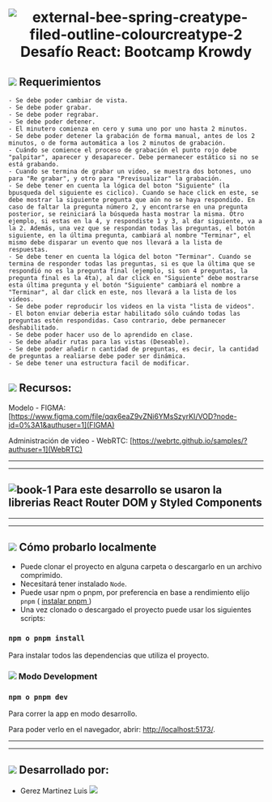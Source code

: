 # <center><img src="https://img.icons8.com/external-creatype-filed-outline-colourcreatype/64/external-bee-spring-creatype-filed-outline-colourcreatype-2.png" alt="external-bee-spring-creatype-filed-outline-colourcreatype-2"/> Desafío React: Bootcamp Krowdy</center>

## <img src="https://img.icons8.com/color/30/null/box-important--v1.png"/> Requerimientos

    - Se debe poder cambiar de vista.
    - Se debe poder grabar.
    - Se debe poder regrabar.
    - Se debe poder detener.
    - El minutero comienza en cero y suma uno por uno hasta 2 minutos.
    - Se debe poder detener la grabación de forma manual, antes de los 2 minutos, o de forma automática a los 2 minutos de grabación.
    - Cuándo se comience el proceso de grabación el punto rojo debe "palpitar", aparecer y desaparecer. Debe permanecer estático si no se está grabando.
    - Cuando se termina de grabar un video, se muestra dos botones, uno para "Re grabar", y otro para "Previsualizar" la grabación.
    - Se debe tener en cuenta la lógica del boton "Siguiente" (la bpusqueda del siguiente es ciclico). Cuando se hace click en este, se debe mostrar la siguiente pregunta que aún no se haya respondido. En caso de faltar la pregunta número 2, y encontrarse en una pregunta posterior, se reiniciará la búsqueda hasta mostrar la misma. Otro ejemplo, si estas en la 4, y respondiste 1 y 3, al dar siguiente, va a la 2. Además, una vez que se respondan todas las preguntas, el botón siguiente, en la última pregunta, cambiará al nombre "Terminar", el mismo debe disparar un evento que nos llevará a la lista de respuestas.
    - Se debe tener en cuenta la lógica del boton "Terminar". Cuando se termina de responder todas las preguntas, si es que la última que se respondió no es la pregunta final (ejemplo, si son 4 preguntas, la pregunta final es la 4ta), al dar click en "Siguiente" debe mostrarse esta última pregunta y el botón "Siguiente" cambiará el nombre a "Terminar", al dar click en este, nos llevará a la lista de los videos.
    - Se debe poder reproducir los videos en la vista "lista de videos".
    - El boton enviar deberia estar habilitado sólo cuándo todas las preguntas estén respondidas. Caso contrario, debe permanecer deshabilitado.
    - Se debe poder hacer uso de lo aprendido en clase.
    - Se debe añadir rutas para las vistas (Deseable).
    - Se debe poder añadir n cantidad de preguntas, es decir, la cantidad de preguntas a realiarse debe poder ser dinámica.
    - Se debe tener una estructura facil de modificar.

## <img src="https://img.icons8.com/external-others-pike-picture/50/null/external-Product-Information-market-others-pike-picture.png"/> Recursos:

Modelo - FIGMA: [https://www.figma.com/file/qqx6eaZ9vZNi6YMsSzyrKI/VOD?node-id=0%3A1&authuser=1](FIGMA)

Administración de video - WebRTC: [https://webrtc.github.io/samples/?authuser=1](WebRTC)

---

---

## <img src="https://img.icons8.com/stickers/100/book-1.png" alt="book-1" /> Para este desarrollo se usaron la librerias React Router DOM y Styled Components

---

---

## <img src="https://img.icons8.com/office/30/null/console.png"/> Cómo probarlo localmente

- Puede clonar el proyecto en alguna carpeta o descargarlo en un archivo comprimido.
- Necesitará tener instalado `Node`.
- Puede usar npm o pnpm, por preferencia en base a rendimiento elijo `pnpm` ( [instalar pnpm ](https://www.npmjs.com/package/pnpm))
- Una vez clonado o descargado el proyecto puede usar los siguientes scripts:

### `npm o pnpm install`

Para instalar todos las dependencias que utiliza el proyecto.

### <img src="https://img.icons8.com/office/25/null/Production-order-history.png"/> Modo Development

### `npm o pnpm dev`

Para correr la app en modo desarrollo.

Para poder verlo en el navegador, abrir: [http://localhost:5173/](http://localhost:5173/).

---

---

## <img src="https://img.icons8.com/color/26/null/person-male.png"/> Desarrollado por:

- Gerez Martinez Luis [<img src="https://img.icons8.com/fluency/24/null/linkedin.png"/>](https://www.linkedin.com/in/luisgerezm/)
